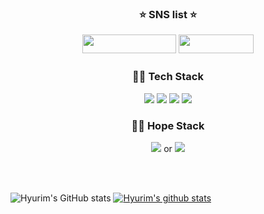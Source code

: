 <h3 align='center'> ⭐ SNS list ⭐ </p>
<p align='center'>
<a href="https://velog.io/@hyuri" target="_blank"><img src="https://img.shields.io/badge/-Hyuri's Velog-20C997?style=flat-square&logo=Velog&logoColor=white" width = 150px height = 30px /></a>
<a href="https://www.instagram.com/woody_96.11.06/" target="_blank"><img src="https://img.shields.io/badge/-Instagram-E4405F?style=flat-square&logo=Instagram&logoColor=white" width = 120px height = 30px/></a>


  <h3 align='center'> 👨‍💻 Tech Stack </h3>
  <p><p align='center'>
  <img src="https://img.shields.io/badge/JavaScript-F7DF1E?style=flat-square&logo=JavaScript&logoColor=white" /> </a>
  <img src="https://img.shields.io/badge/-React-61DAFB?style=flat-square&logo=React&logoColor=white" /> </a>
  <img src="https://img.shields.io/badge/-HTML-E34F26?style=flat-square&logo=HTML5&logoColor=white" /> </a>
  <img src="https://img.shields.io/badge/-CSS-1572B6?style=flat-square&logo=CSS3&logoColor=white" /> </a> </p>
  
  <h3 align='center'> 👨‍💻 Hope Stack </h3>
  <p><p align='center'>
  <img src="https://img.shields.io/badge/-Flutter-02569B?style=flat-square&logo=Flutter&logoColor=white" /> </a> or
  <img src="https://img.shields.io/badge/-React Native-61DAFB?style=flat-square&logo=React&logoColor=white" /> </a>
  </p>

 <br>
 <br>

![Hyurim's GitHub stats](https://github-readme-stats.vercel.app/api?username=hyurim&theme=github_dark&show_icons=true)
[![Hyurim's github stats](https://github-readme-stats.vercel.app/api/top-langs/?username=Hyurim&theme=github_dark&show_icons=true&hide_border=true&title_color=FFFFFF&icon_color=004386&layout=compact)](https://github.com/Hyurim)
 
<!--
**Hyurim/Hyurim** is a ✨ _special_ ✨ repository because its `README.md` (this file) appears on your GitHub profile.

